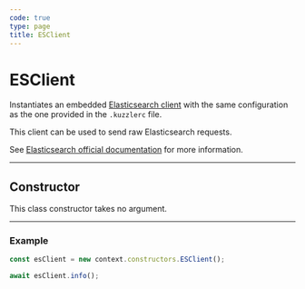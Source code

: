 ```yaml
---
code: true
type: page
title: ESClient
---
```


# ESClient

Instantiates an embedded [Elasticsearch client](https://github.com/elastic/elasticsearch-js) with the same configuration as the one provided in the `.kuzzlerc` file.  

This client can be used to send raw Elasticsearch requests.  

See [Elasticsearch official documentation](https://www.elastic.co/guide/en/elasticsearch/client/javascript-api/current/api-reference.html) for more information.

---

## Constructor

This class constructor takes no argument.

---

### Example

```js
const esClient = new context.constructors.ESClient();

await esClient.info();
```
